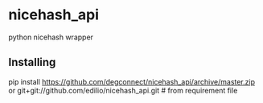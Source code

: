 # nicehash_api
python nicehash wrapper

## Installing

pip install https://github.com/degconnect/nicehash_api/archive/master.zip
or
git+git://github.com/edilio/nicehash_api.git # from requirement file
